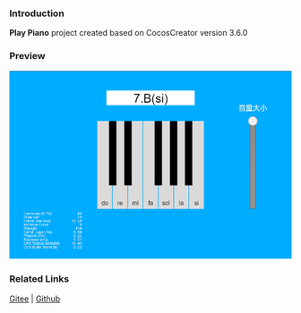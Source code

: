### Introduction
**Play Piano** project created based on CocosCreator version 3.6.0

### Preview
![image](../../../image/202203/2022030211.png)

### Related Links
[Gitee](https://gitee.com/mirrors_cocos-creator/test-cases-3d/tree/v3.0/assets/cases/audio) | [Github](https://github.com/cocos-creator/test-cases-3d/tree/v3.0/assets/cases/audio)